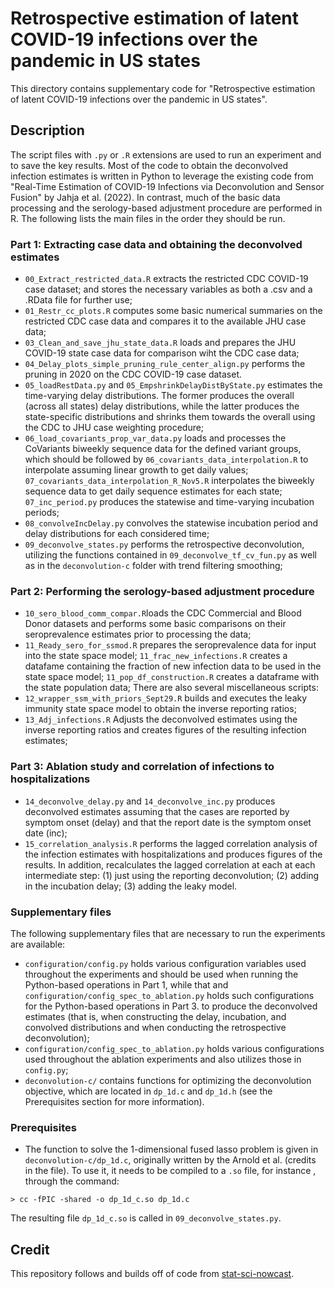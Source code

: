 # Retrospective estimation of latent COVID-19 infections over the pandemic in US states

This directory contains supplementary code for 
"Retrospective estimation of latent COVID-19 infections over the pandemic in US states".

## Description

The script files with `.py` or `.R` extensions are 
used to run an experiment and to save the key results. 
Most of the code to obtain the deconvolved infection estimates is written in Python
to leverage the existing code from "Real-Time Estimation of COVID-19 Infections via 
Deconvolution and Sensor Fusion" by Jahja et al. (2022). In contrast, 
much of the basic data processing and the 
serology-based adjustment procedure are performed in R.
The following lists the main files in the order they should be run. 

### Part 1: Extracting case data and obtaining the deconvolved estimates

* `00_Extract_restricted_data.R` extracts the restricted CDC COVID-19 case dataset;
  and stores the necessary variables as both a .csv and a .RData file for further use;
* `01_Restr_cc_plots.R` computes some basic numerical summaries on the 
  restricted CDC case data and compares it to the available JHU case data;
* `03_Clean_and_save_jhu_state_data.R` loads and prepares the JHU COVID-19 state case 
  data for comparison wiht the CDC case data;
* `04_Delay_plots_simple_pruning_rule_center_align.py` performs the pruning in 2020 on 
  the CDC COVID-19 case dataset.
* `05_loadRestData.py` and `05_EmpshrinkDelayDistByState.py` estimates the
  time-varying delay distributions. The former produces the overall (across all states)
  delay distributions, while the latter produces the state-specific distributions
  and shrinks them towards the overall using the CDC to JHU case weighting procedure;
* `06_load_covariants_prop_var_data.py` loads and processes the CoVariants
  biweekly sequence data for the defined variant groups, which should be followed by
  `06_covariants_data_interpolation.R` to interpolate assuming linear growth to get daily values;
`07_covariants_data_interpolation_R_Nov5.R` interpolates the biweekly sequence data
  to get daily sequence estimates for each state;
`07_inc_period.py` produces the statewise and time-varying incubation periods;
* `08_convolveIncDelay.py` convolves the statewise incubation period and delay distributions
  for each considered time;
* `09_deconvolve_states.py` performs the retrospective deconvolution, utilizing 
  the functions contained in `09_deconvolve_tf_cv_fun.py` as well as in the `deconvolution-c` folder
with trend filtering smoothing;

### Part 2: Performing the serology-based adjustment procedure

* `10_sero_blood_comm_compar.R`loads the CDC Commercial and Blood Donor datasets and performs 
  some basic comparisons on their seroprevalence estimates prior to processing the data;
* `11_Ready_sero_for_ssmod.R` prepares the seroprevalence data for input into the state space model;
  `11_frac_new_infections.R` creates a datafame containing the fraction of new infection data to be used
  in the state space model; `11_pop_df_construction.R` creates a dataframe with the state population data;
  There are also several miscellaneous scripts:
* `12_wrapper_ssm_with_priors_Sept29.R` builds and executes the leaky immunity state space model to obtain
  the inverse reporting ratios;
* `13_Adj_infections.R` Adjusts the deconvolved estimates using the inverse reporting ratios and
  creates figures of the resulting infection estimates;

### Part 3: Ablation study and correlation of infections to hospitalizations
* `14_deconvolve_delay.py` and `14_deconvolve_inc.py` produces deconvolved estimates assuming that
  the cases are reported by symptom onset (delay) and that the report date is the symptom onset date (inc);
* `15_correlation_analysis.R` performs the lagged correlation analysis of the infection estimates with
  hospitalizations and produces figures of the results. In addition, recalculates the lagged
  correlation at each at each intermediate step: (1) just using the reporting deconvolution; 
  (2) adding in the incubation delay; (3) adding the leaky model.

### Supplementary files 
The following supplementary files that are necessary to run the experiments are available:
* `configuration/config.py` holds various configuration variables used throughout the
 experiments and should be used when running the Python-based operations in Part 1,
 while that and `configuration/config_spec_to_ablation.py` holds such configurations for the 
 Python-based operations in Part 3.
 to produce the deconvolved estimates (that is, when constructing the delay, incubation,
 and convolved distributions and when conducting the retrospective deconvolution);
 * `configuration/config_spec_to_ablation.py` holds various configurations used throughout the
 ablation experiments and also utilizes those in `config.py`;
* `deconvolution-c/` contains functions for optimizing the deconvolution
  objective, which are located in `dp_1d.c` and `dp_1d.h` (see the Prerequisites section for
   more information). 

### Prerequisites
* The function to solve the 1-dimensional fused lasso problem is given in
 `deconvolution-c/dp_1d.c`, originally written by the Arnold et al. (credits in
  the file). To use it, it needs to be compiled to a `.so` file, for instance
  , through the command:
```
> cc -fPIC -shared -o dp_1d_c.so dp_1d.c
```

The resulting file `dp_1d_c.so` is called in `09_deconvolve_states.py`.


## Credit
This repository follows and builds off of code from
[stat-sci-nowcast](https://github.com/cmu-delphi/stat-sci-nowcast/).
